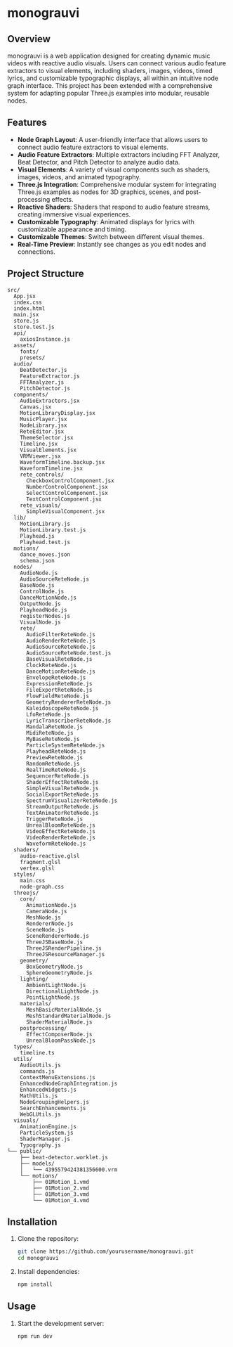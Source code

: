 # monograuvi

## Overview
monograuvi is a web application designed for creating dynamic music videos with reactive audio visuals. Users can connect various audio feature extractors to visual elements, including shaders, images, videos, timed lyrics, and customizable typographic displays, all within an intuitive node graph interface. This project has been extended with a comprehensive system for adapting popular Three.js examples into modular, reusable nodes.

## Features
- **Node Graph Layout**: A user-friendly interface that allows users to connect audio feature extractors to visual elements.
- **Audio Feature Extractors**: Multiple extractors including FFT Analyzer, Beat Detector, and Pitch Detector to analyze audio data.
- **Visual Elements**: A variety of visual components such as shaders, images, videos, and animated typography.
- **Three.js Integration**: Comprehensive modular system for integrating Three.js examples as nodes for 3D graphics, scenes, and post-processing effects.
- **Reactive Shaders**: Shaders that respond to audio feature streams, creating immersive visual experiences.
- **Customizable Typography**: Animated displays for lyrics with customizable appearance and timing.
- **Customizable Themes**: Switch between different visual themes.
- **Real-Time Preview**: Instantly see changes as you edit nodes and connections.

## Project Structure
```text
src/
  App.jsx
  index.css
  index.html
  main.jsx
  store.js
  store.test.js
  api/
    axiosInstance.js
  assets/
    fonts/
    presets/
  audio/
    BeatDetector.js
    FeatureExtractor.js
    FFTAnalyzer.js
    PitchDetector.js
  components/
    AudioExtractors.jsx
    Canvas.jsx
    MotionLibraryDisplay.jsx
    MusicPlayer.jsx
    NodeLibrary.jsx
    ReteEditor.jsx
    ThemeSelector.jsx
    Timeline.jsx
    VisualElements.jsx
    VRMViewer.jsx
    WaveformTimeline.backup.jsx
    WaveformTimeline.jsx
    rete_controls/
      CheckboxControlComponent.jsx
      NumberControlComponent.jsx
      SelectControlComponent.jsx
      TextControlComponent.jsx
    rete_visuals/
      SimpleVisualComponent.jsx
  lib/
    MotionLibrary.js
    MotionLibrary.test.js
    Playhead.js
    Playhead.test.js
  motions/
    dance_moves.json
    schema.json
  nodes/
    AudioNode.js
    AudioSourceReteNode.js
    BaseNode.js
    ControlNode.js
    DanceMotionNode.js
    OutputNode.js
    PlayheadNode.js
    registerNodes.js
    VisualNode.js
    rete/
      AudioFilterReteNode.js
      AudioRenderReteNode.js
      AudioSourceReteNode.js
      AudioSourceReteNode.test.js
      BaseVisualReteNode.js
      ClockReteNode.js
      DanceMotionReteNode.js
      EnvelopeReteNode.js
      ExpressionReteNode.js
      FileExportReteNode.js
      FlowFieldReteNode.js
      GeometryRendererReteNode.js
      KaleidoscopeReteNode.js
      LfoReteNode.js
      LyricTranscriberReteNode.js
      MandalaReteNode.js
      MidiReteNode.js
      MyBaseReteNode.js
      ParticleSystemReteNode.js
      PlayheadReteNode.js
      PreviewReteNode.js
      RandomReteNode.js
      RealTimeReteNode.js
      SequencerReteNode.js
      ShaderEffectReteNode.js
      SimpleVisualReteNode.js
      SocialExportReteNode.js
      SpectrumVisualizerReteNode.js
      StreamOutputReteNode.js
      TextAnimatorReteNode.js
      TriggerReteNode.js
      UnrealBloomReteNode.js
      VideoEffectReteNode.js
      VideoRenderReteNode.js
      WaveformReteNode.js
  shaders/
    audio-reactive.glsl
    fragment.glsl
    vertex.glsl
  styles/
    main.css
    node-graph.css
  threejs/
    core/
      AnimationNode.js
      CameraNode.js
      MeshNode.js
      RendererNode.js
      SceneNode.js
      SceneRendererNode.js
      ThreeJSBaseNode.js
      ThreeJSRenderPipeline.js
      ThreeJSResourceManager.js
    geometry/
      BoxGeometryNode.js
      SphereGeometryNode.js
    lighting/
      AmbientLightNode.js
      DirectionalLightNode.js
      PointLightNode.js
    materials/
      MeshBasicMaterialNode.js
      MeshStandardMaterialNode.js
      ShaderMaterialNode.js
    postprocessing/
      EffectComposerNode.js
      UnrealBloomPassNode.js
  types/
    timeline.ts
  utils/
    AudioUtils.js
    commands.js
    ContextMenuExtensions.js
    EnhancedNodeGraphIntegration.js
    EnhancedWidgets.js
    MathUtils.js
    NodeGroupingHelpers.js
    SearchEnhancements.js
    WebGLUtils.js
  visuals/
    AnimationEngine.js
    ParticleSystem.js
    ShaderManager.js
    Typography.js
└── public/
    ├── beat-detector.worklet.js
    ├── models/
    │   └── 4395579424381356600.vrm
    └── motions/
        ├── 01Motion_1.vmd
        ├── 01Motion_2.vmd
        ├── 01Motion_3.vmd
        └── 01Motion_4.vmd
```

## Installation

1. Clone the repository:

   ```bash
   git clone https://github.com/yourusername/monograuvi.git
   cd monograuvi
   ```

2. Install dependencies:

   ```bash
   npm install
   ```

## Usage

1. Start the development server:

   ```bash
   npm run dev
   ```